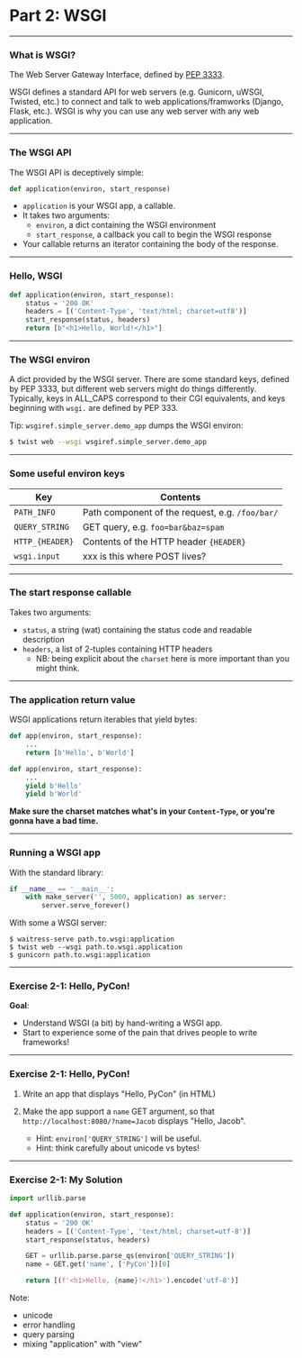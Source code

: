 # Part 2: WSGI

---

### What is WSGI?

The Web Server Gateway Interface, defined by [PEP 3333](https://www.python.org/dev/peps/pep-3333/).

WSGI defines a standard API for web servers (e.g. Gunicorn, uWSGI, Twisted, etc.) to connect and talk to web applications/framworks (Django, Flask, etc.). WSGI is why you can use any web server with any web application.

---

### The WSGI API

The WSGI API is deceptively simple:

```python
def application(environ, start_response)
```

- `application` is your WSGI app, a callable.
- It takes two arguments:
    - `environ`, a dict containing the WSGI environment
    - `start_response`, a callback you call to begin the WSGI response
- Your callable returns an iterator containing the body of the response.

---

### Hello, WSGI

```python
def application(environ, start_response):
    status = '200 OK'
    headers = [('Content-Type', 'text/html; charset=utf8')]
    start_response(status, headers)
    return [b"<h1>Hello, World!</h1>"]
```

---

### The WSGI environ

A dict provided by the WSGI server. There are some standard keys, defined by PEP 3333, but different web servers might do things differently. Typically, keys in ALL_CAPS correspond to their CGI equivalents, and keys beginning with `wsgi.` are defined by PEP 333.

Tip: `wsgiref.simple_server.demo_app` dumps the WSGI environ:

```bash
$ twist web --wsgi wsgiref.simple_server.demo_app
```

---

### Some useful environ keys

| Key | Contents |
| --- | --- |
| `PATH_INFO` | Path component of the request, e.g. `/foo/bar/` |
| `QUERY_STRING` | GET query, e.g. `foo=bar&baz=spam` |
| `HTTP_{HEADER}` | Contents of the HTTP header `{HEADER}` |
| `wsgi.input` | xxx is this where POST lives? |

---

### The start response callable

Takes two arguments:

- `status`, a string (wat) containing the status code and readable description
- `headers`, a list of 2-tuples containing HTTP headers
    - NB: being explicit about the `charset` here is more important than you might think.

---

### The application return value

WSGI applications return iterables that yield bytes:

```python
def app(environ, start_response):
    ...
    return [b'Hello', b'World']

def app(environ, start_response):
    ...
    yield b'Hello'
    yield b'World'
```

**Make sure the charset matches what's in your `Content-Type`, or you're gonna have a bad time.**

---

### Running a WSGI app

With the standard library:

```python
if __name__ == '__main__':
    with make_server('', 5000, application) as server:
        server.serve_forever()
```

With some a WSGI server:

```
$ waitress-serve path.to.wsgi:application
$ twist web --wsgi path.to.wsgi.application
$ gunicorn path.to.wsgi:application
```

---

### Exercise 2-1: Hello, PyCon!

**Goal**:

- Understand WSGI (a bit) by hand-writing a WSGI app.
- Start to experience some of the pain that drives people to write frameworks!

---

### Exercise 2-1: Hello, PyCon!

1. Write an app that displays "Hello, PyCon" (in HTML)

2. Make the app support a `name` GET argument, so that `http://localhost:8080/?name=Jacob` displays "Hello, Jacob".
    - Hint: `environ['QUERY_STRING']` will be useful.
    - Hint: think carefully about unicode vs bytes!

---

### Exercise 2-1: My Solution

```python
import urllib.parse

def application(environ, start_response):
    status = '200 OK'
    headers = [('Content-Type', 'text/html; charset=utf-8')]
    start_response(status, headers)

    GET = urllib.parse.parse_qs(environ['QUERY_STRING'])
    name = GET.get('name', ['PyCon'])[0]

    return [(f'<h1>Hello, {name}!</h1>').encode('utf-8')]
```

Note:
- unicode
- error handling
- query parsing
- mixing "application" with "view"
